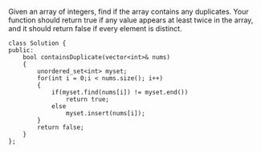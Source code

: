 Given an array of integers, find if the array contains any duplicates. Your function should return true if any value appears at least twice in the array, and it should return false if every element is distinct.

```
class Solution {
public:
    bool containsDuplicate(vector<int>& nums) 
    {
        unordered_set<int> myset;
        for(int i = 0;i < nums.size(); i++)
        {
            if(myset.find(nums[i]) != myset.end())
                return true;
            else
                myset.insert(nums[i]);
        }
        return false;
    }
};
```